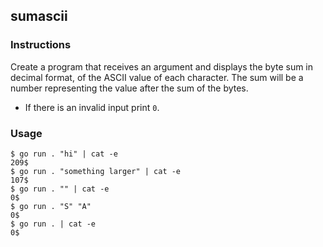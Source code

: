 ## sumascii

### Instructions

Create a program that receives an argument and displays the byte sum in decimal format, of the ASCII value of each character. The sum will be a number representing the value after the sum of the bytes.

- If there is an invalid input print `0`.

### Usage

```console
$ go run . "hi" | cat -e
209$
$ go run . "something larger" | cat -e
107$
$ go run . "" | cat -e
0$
$ go run . "S" "A"
0$
$ go run . | cat -e
0$
```
